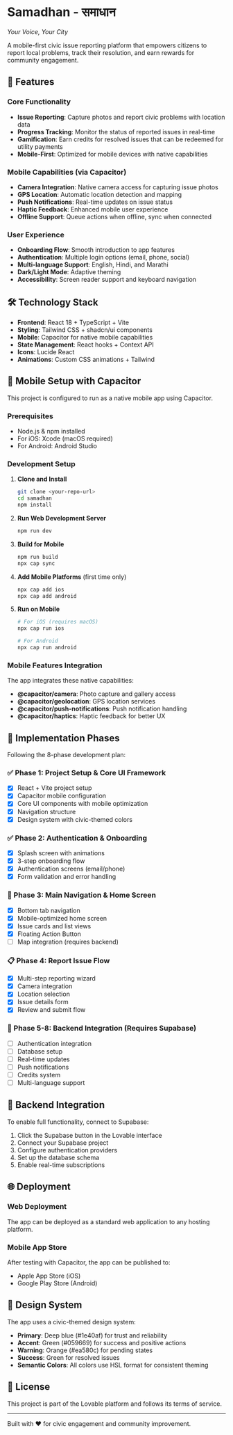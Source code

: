 # Samadhan - समाधान
*Your Voice, Your City*

A mobile-first civic issue reporting platform that empowers citizens to report local problems, track their resolution, and earn rewards for community engagement.

## 🚀 Features

### Core Functionality
- **Issue Reporting**: Capture photos and report civic problems with location data
- **Progress Tracking**: Monitor the status of reported issues in real-time
- **Gamification**: Earn credits for resolved issues that can be redeemed for utility payments
- **Mobile-First**: Optimized for mobile devices with native capabilities

### Mobile Capabilities (via Capacitor)
- **Camera Integration**: Native camera access for capturing issue photos
- **GPS Location**: Automatic location detection and mapping
- **Push Notifications**: Real-time updates on issue status
- **Haptic Feedback**: Enhanced mobile user experience
- **Offline Support**: Queue actions when offline, sync when connected

### User Experience
- **Onboarding Flow**: Smooth introduction to app features
- **Authentication**: Multiple login options (email, phone, social)
- **Multi-language Support**: English, Hindi, and Marathi
- **Dark/Light Mode**: Adaptive theming
- **Accessibility**: Screen reader support and keyboard navigation

## 🛠 Technology Stack

- **Frontend**: React 18 + TypeScript + Vite
- **Styling**: Tailwind CSS + shadcn/ui components
- **Mobile**: Capacitor for native mobile capabilities
- **State Management**: React hooks + Context API
- **Icons**: Lucide React
- **Animations**: Custom CSS animations + Tailwind

## 📱 Mobile Setup with Capacitor

This project is configured to run as a native mobile app using Capacitor.

### Prerequisites
- Node.js & npm installed
- For iOS: Xcode (macOS required)
- For Android: Android Studio

### Development Setup

1. **Clone and Install**
   ```bash
   git clone <your-repo-url>
   cd samadhan
   npm install
   ```

2. **Run Web Development Server**
   ```bash
   npm run dev
   ```

3. **Build for Mobile**
   ```bash
   npm run build
   npx cap sync
   ```

4. **Add Mobile Platforms** (first time only)
   ```bash
   npx cap add ios
   npx cap add android
   ```

5. **Run on Mobile**
   ```bash
   # For iOS (requires macOS)
   npx cap run ios
   
   # For Android
   npx cap run android
   ```

### Mobile Features Integration

The app integrates these native capabilities:
- **@capacitor/camera**: Photo capture and gallery access
- **@capacitor/geolocation**: GPS location services
- **@capacitor/push-notifications**: Push notification handling
- **@capacitor/haptics**: Haptic feedback for better UX

## 🎯 Implementation Phases

Following the 8-phase development plan:

### ✅ Phase 1: Project Setup & Core UI Framework
- [x] React + Vite project setup
- [x] Capacitor mobile configuration
- [x] Core UI components with mobile optimization
- [x] Navigation structure
- [x] Design system with civic-themed colors

### ✅ Phase 2: Authentication & Onboarding
- [x] Splash screen with animations
- [x] 3-step onboarding flow
- [x] Authentication screens (email/phone)
- [x] Form validation and error handling

### 🚧 Phase 3: Main Navigation & Home Screen
- [x] Bottom tab navigation
- [x] Mobile-optimized home screen
- [x] Issue cards and list views
- [x] Floating Action Button
- [ ] Map integration (requires backend)

### 📋 Phase 4: Report Issue Flow
- [x] Multi-step reporting wizard
- [x] Camera integration
- [x] Location selection
- [x] Issue details form
- [x] Review and submit flow

### 🔄 Phase 5-8: Backend Integration (Requires Supabase)
- [ ] Authentication integration
- [ ] Database setup
- [ ] Real-time updates
- [ ] Push notifications
- [ ] Credits system
- [ ] Multi-language support

## 🔧 Backend Integration

To enable full functionality, connect to Supabase:

1. Click the Supabase button in the Lovable interface
2. Connect your Supabase project
3. Configure authentication providers
4. Set up the database schema
5. Enable real-time subscriptions

## 🌐 Deployment

### Web Deployment
The app can be deployed as a standard web application to any hosting platform.

### Mobile App Store
After testing with Capacitor, the app can be published to:
- Apple App Store (iOS)
- Google Play Store (Android)

## 🎨 Design System

The app uses a civic-themed design system:
- **Primary**: Deep blue (#1e40af) for trust and reliability
- **Accent**: Green (#059669) for success and positive actions  
- **Warning**: Orange (#ea580c) for pending states
- **Success**: Green for resolved issues
- **Semantic Colors**: All colors use HSL format for consistent theming

## 📄 License

This project is part of the Lovable platform and follows its terms of service.

---

Built with ❤️ for civic engagement and community improvement.